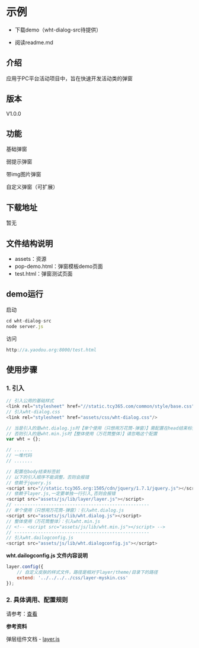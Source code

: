 
# 示例

* 下载demo（wht-dialog-src待提供）

* 阅读readme.md

## 介绍

应用于PC平台活动项目中，旨在快速开发活动类的弹窗

## 版本 

V1.0.0

## 功能

基础弹窗

弱提示弹窗

带img图片弹窗

自定义弹窗（可扩展）

## 下载地址

暂无

## 文件结构说明
* assets：资源
* pop-demo.html：弹窗模板demo页面
* test.html：弹窗测试页面

## demo运行
启动

```js
cd wht-dialog-src  
node server.js
```

访问

```js
http://a.yaodou.org:8000/test.html
```

## 使用步骤
### 1. 引入

```js
// 引入公用的基础样式
<link rel="stylesheet" href="//static.tcy365.com/common/style/base.css" type="text/css"/>
// 引入wht-dialog.css
<link rel="stylesheet" href="assets/css/wht-dialog.css"/>
```

```js
// 当是引入的是wht.dialog.js时【单个使用（只想用万花筒-弹窗）】需配置在head结束标签前，
// 否则引入的是wht.min.js时【整体使用（万花筒整体）】请忽略这个配置
var wht = {};

// .......
// 一堆代码
// .......

// 配置在body结束标签前
// 以下的引入顺序不能调整，否则会报错
// 依赖于jquery.js
<script src="//static.tcy365.org:1505/cdn/jquery/1.7.1/jquery.js"></script>
// 依赖于layer.js,一定要单独一行引入,否则会报错
<script src="assets/js/lib/layer/layer.js"></script>
// ---------------------------------------------------
// 单个使用（只想用万花筒-弹窗）：引入wht.dialog.js
<script src="assets/js/lib/wht.dialog.js"></script>
// 整体使用（万花筒整体）：引入wht.min.js
// <!-- <script src="assets/js/lib/wht.min.js"></script> -->
// ---------------------------------------------------
// 引入wht.dailogconfig.js
<script src="assets/js/lib/wht.dialogconfig.js"></script>
```

**wht.dailogconfig.js 文件内容说明**

```js
layer.config({
    // 自定义皮肤的样式文件，路径是相对于layer/theme/目录下的路径
    extend: '../../../../css/layer-myskin.css'
});
```

### 2. 具体调用、配置规则

请参考：[查看](msg-base-common.html)


**参考资料**

弹层组件文档 - [layer.js](http://www.layui.com/doc/modules/layer.html)


